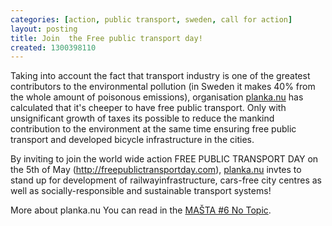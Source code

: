 ```yaml
---
categories: [action, public transport, sweden, call for action]
layout: posting
title: Join  the Free public transport day!
created: 1300398110
---
```


Taking into account the fact that transport industry is one of the greatest contributors to the environmental pollution (in Sweden it makes 40% from the whole amount of poisonous emissions), organisation <a href="http://planka.nu">planka.nu</a> has calculated that it&#39;s cheeper to have free public transport. Only with unsignificant growth of taxes its possible to reduce the mankind contribution to the environment at the same time ensuring free public transport and developed bicycle infrastructure in the cities.

By inviting to join the world wide action FREE PUBLIC TRANSPORT DAY on the 5th of May (<a href="http://freepublictransportday.com">http://freepublictransportday.com</a>), <a href="http://planka.nu">planka.nu</a> invtes to stand up for development of railwayinfrastructure, cars-free city centres as well as socially-responsible and sustainable transport systems!

More about planka.nu You can read in the <a href="http://mastazine.net/Archive/issue-6">MAŠTA #6 No Topic</a>.

